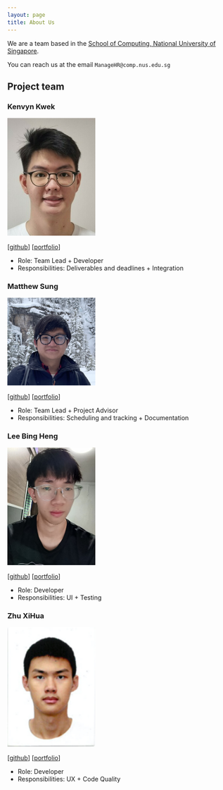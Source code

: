 ```yaml
---
layout: page
title: About Us
---
```


We are a team based in the [School of Computing, National University of Singapore](http://www.comp.nus.edu.sg).

You can reach us at the email `ManageHR@comp.nus.edu.sg`

## Project team

### Kenvyn Kwek

<img src="images/kenvynkwek.png" width="200px">

[[github](https://github.com/kenvynkwek)]
[[portfolio](team/johndoe.md)]

* Role: Team Lead + Developer
* Responsibilities: Deliverables and deadlines + Integration

### Matthew Sung

<img src="images/sungmatt.png" width="200px">

[[github](https://github.com/SungMatt)]
[[portfolio](team/johndoe.md)]

* Role: Team Lead + Project Advisor
* Responsibilities: Scheduling and tracking + Documentation

### Lee Bing Heng

<img src="images/starrylight99.png" width="200px">

[[github](https://github.com/starrylight99)]
[[portfolio](team/johndoe.md)]

* Role: Developer
* Responsibilities: UI + Testing

### Zhu XiHua

<img src="images/xihuaz.png" width="200px">

[[github](https://github.com/XihuaZ)]
[[portfolio](team/johndoe.md)]

* Role: Developer
* Responsibilities: UX + Code Quality
